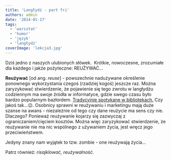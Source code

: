 ```yaml
---
title: 'Langłydż - part fri'
authors: admin
date: '2014-01-17'
tags:
  - 'warsztat'
  - 'humor'
  - 'język'
  - 'langłydż'
coverImage: 'lekcja3.jpg'
---
```


Dziś jedno z naszych ulubionych słówek.  Krótkie, nowoczesne, zrozumiałe dla
każdego i jakże pożyteczne: REUŻYWAĆ...

<!--truncate-->

**Reużywać** \[od ang. _reuse_\] - powszechnie nadużywane określenie ponownego
wykorzystania czegoś (rzadziej kogoś) jeszcze raz. Można zaryzykować
stwierdzenie, że pojawienie się tego zwrotu w langłydżu codziennym ma swoje
źródła w informatyce, gdzie swego czasu było bardzo popularnym bazłordem.
[Tradycyjnie spotykane w bibliotekach.](http://foldoc.org/reusability) Czy jakoś
tak...😉. Osobnicy sprawni w reużywaniu i marketingu mają duże szanse na awans -
niezależnie od tego czy dane reużycie ma sens czy nie. Dlaczego? Ponieważ
reużywanie kojarzy się zazwyczaj z ograniczaniem/cięciem kosztów. Można więc
zaryzykować stwierdzenie, że reużywanie nie ma nic wspólnego z używaniem życia,
jest wręcz jego przeciwieństwem.

Jedyny znany nam wyjątek to tzw. zombie - one reużywają życia...

Patrz również: _risajklować, reużywalność_.
